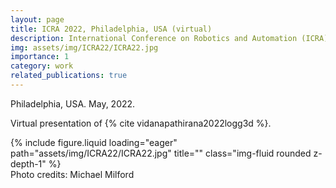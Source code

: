 ```yaml
---
layout: page
title: ICRA 2022, Philadelphia, USA (virtual)
description: International Conference on Robotics and Automation (ICRA)
img: assets/img/ICRA22/ICRA22.jpg
importance: 1
category: work
related_publications: true
---
```


Philadelphia, USA. May, 2022.

Virtual presentation of {% cite vidanapathirana2022logg3d %}. 


<div class="row">
    <div class="col-sm mt-3 mt-md-0">
        {% include figure.liquid loading="eager" path="assets/img/ICRA22/ICRA22.jpg" title="" class="img-fluid rounded z-depth-1" %}
    </div>
</div>
<div class="caption">
    Photo credits: Michael Milford
</div>

